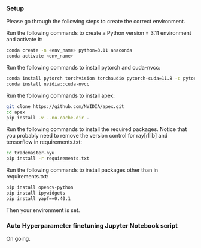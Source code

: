 ### Setup
Please go through the following steps to create the correct environment.

Run the following commands to create a Python version = 3.11 environment and activate it:
```bash
conda create -n <env_name> python=3.11 anaconda
conda activate <env_name>
```

Run the following commands to install pytorch and cuda-nvcc:
```bash
conda install pytorch torchvision torchaudio pytorch-cuda=11.8 -c pytorch -c nvidia
conda install nvidia::cuda-nvcc
```

Run the following commands to install apex:
```bash
git clone https://github.com/NVIDIA/apex.git
cd apex
pip install -v --no-cache-dir .
```

Run the following commands to install the required packages. Notice that you probably need to remove the version control for ray[rllib] and tensorflow in requirements.txt:
```bash
cd trademaster-nyu
pip install -r requirements.txt
```

Run the following commands to install packages other than in requirements.txt:
```bash
pip install opencv-python
pip install ipywidgets
pip install yapf==0.40.1
```

Then your environment is set.

### Auto Hyperparameter finetuning Jupyter Notebook script
On going.


